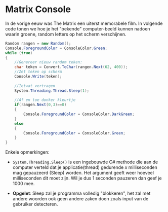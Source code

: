 # Matrix Console
In de vorige eeuw was The Matrix een uiterst memorabele film. In volgende code tonen we hoe je het "bekende" computer-beeld kunnen nadoen waarin groene, random letters op het scherm verschijnen.

```csharp
Random rangen = new Random();
Console.ForegroundColor = ConsoleColor.Green;
while (true)
{
    //Genereer nieuw random teken:
    char teken = Convert.ToChar(rangen.Next(62, 400));
    //Zet teken op scherm
    Console.Write(teken);
    
    //Ietwat vertragen
    System.Threading.Thread.Sleep(1);
    
    //Af en toe donker kleurtje
    if(rangen.Next(0,3)==0)
    {
        Console.ForegroundColor = ConsoleColor.DarkGreen;
    }
    else
    {
        Console.ForegroundColor = ConsoleColor.Green;
    }
}
```

Enkele opmerkingen:
* ``System.Threading.Sleep()`` is een ingebouwde C# methode die aan de computer verteld dat je applicatie(thread) gedurende *x* milliseconden mag gepauzeerd (Sleep) worden. Het argument geeft weer hoeveel milliseconden dit moet zijn. Wil je dus 1 seconden pauzeren dan geef je 1000 mee. 

* **Opgelet**: Sleep zal je programma volledig "blokkeren", het zal met andere woorden ook geen andere zaken doen zoals input van de gebruiker detecteren. 
